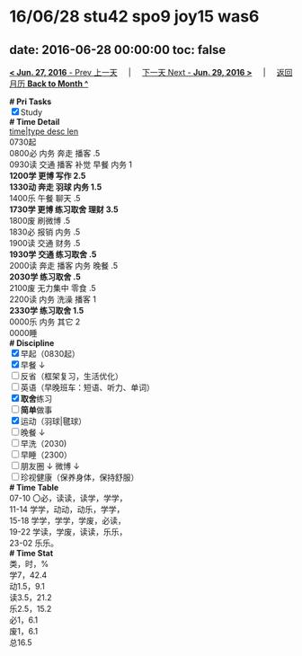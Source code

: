 # 16/06/28 stu42 spo9 joy15 was6

date: 2016-06-28 00:00:00
toc: false
---
[**< Jun. 27, 2016** - Prev 上一天](/lifelogs/2016/06/d27.html) &nbsp; &nbsp; | &nbsp; &nbsp; [下一天 Next - **Jun. 29, 2016 >**](/lifelogs/2016/06/d29.html) &nbsp; &nbsp; |  &nbsp; &nbsp; [返回月历 **Back to Month ^**](/lifelogs/2016/06/index.html)
<br/><div><b># Pri Tasks</b></div><div><input checked="true" type="checkbox"/>Study</div><div><b># Time Detail</b></div><div><u>time|type desc len</u></div><div>0730起</div><div>0800必 内务 奔走 播客 .5</div><div>0930读 交通 播客 补觉 早餐 内务 1</div><div><b>1200学 更博 写作 2.5</b></div><div><b>1330动 奔走 羽球 内务 1.5</b></div><div>1400乐 午餐 聊天 .5</div><div><b>1730学 更博 练习取舍 理财 3.5</b></div><div>1800废 刷微博 .5</div><div>1830必 报销 内务 .5</div><div>1900读 交通 财务 .5</div><div><b>1930学 交通 练习取舍 .5</b></div><div>2000读 奔走 播客 内务 晚餐 .5</div><div><b>2030学 练习取舍 .5</b></div><div>2100废 无力集中 零食 .5</div><div>2200读 内务 洗澡 播客 1</div><div><b>233</b><b>0学 练习取舍 1.5</b></div><div>0000乐 内务 其它 2</div><div>0000睡</div><div><b># Discipline</b></div><div><input checked="true" type="checkbox"/>早起（0830起）</div><div><input checked="true" type="checkbox"/>早餐 ↓</div><div><input type="checkbox"/>反省（框架复习，生活优化）</div><div><input type="checkbox"/>英语（早晚班车：短语、听力、单词）</div><div><input checked="true" type="checkbox"/><b>取舍</b>练习</div><div><input type="checkbox"/><b>简单</b>做事</div><div><input checked="true" type="checkbox"/>运动（羽球|毽球）</div><div><input type="checkbox"/>晚餐 ↓</div><div><input type="checkbox"/>早洗（2030)</div><div><input type="checkbox"/>早睡（2300）</div><div><input type="checkbox"/>朋友圈 ↓ 微博 ↓</div><div><input type="checkbox"/>珍视健康（保养身体，保持舒服）</div><div><b># Time Table</b></div><div>07-10 〇必，读读，读学，学学，</div><div>11-14 学学，动动，动乐，学学，</div><div>15-18 学学，学学，学废，必读，</div><div>19-22 学读，学废，读读，乐乐，</div><div>23-02 乐乐。</div><div><b># Time Stat</b></div><div>类，时，%</div><div>学7，42.4</div><div>动1.5，9.1</div><div>读3.5，21.2</div><div>乐2.5，15.2</div><div>必1，6.1</div><div>废1，6.1</div><div>总16.5</div>
